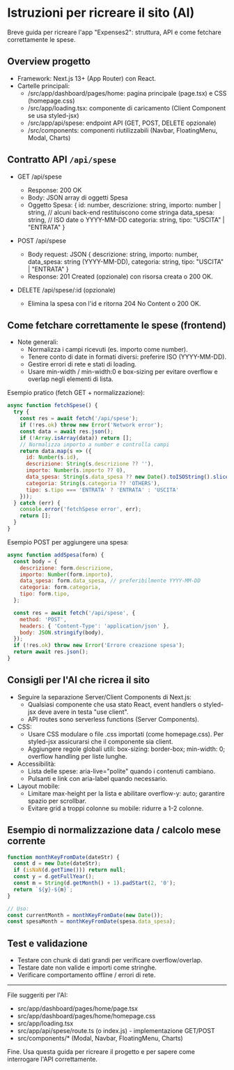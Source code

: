 # Istruzioni per ricreare il sito (AI)

Breve guida per ricreare l'app "Expenses2": struttura, API e come fetchare correttamente le spese.

## Overview progetto
- Framework: Next.js 13+ (App Router) con React.
- Cartelle principali:
  - /src/app/dashboard/pages/home: pagina principale (page.tsx) e CSS (homepage.css)
  - /src/app/loading.tsx: componente di caricamento (Client Component se usa styled-jsx)
  - /src/app/api/spese: endpoint API (GET, POST, DELETE opzionale)
  - /src/components: componenti riutilizzabili (Navbar, FloatingMenu, Modal, Charts)

## Contratto API `/api/spese`
- GET /api/spese
  - Response: 200 OK
  - Body: JSON array di oggetti Spesa
  - Oggetto Spesa:
    {
      id: number,
      descrizione: string,
      importo: number | string, // alcuni back-end restituiscono come stringa
      data_spesa: string, // ISO date o YYYY-MM-DD
      categoria: string,
      tipo: "USCITA" | "ENTRATA"
    }

- POST /api/spese
  - Body request: JSON
    {
      descrizione: string,
      importo: number,
      data_spesa: string (YYYY-MM-DD),
      categoria: string,
      tipo: "USCITA" | "ENTRATA"
    }
  - Response: 201 Created (opzionale) con risorsa creata o 200 OK.

- DELETE /api/spese/:id (opzionale)
  - Elimina la spesa con l'id e ritorna 204 No Content o 200 OK.

## Come fetchare correttamente le spese (frontend)
- Note generali:
  - Normalizza i campi ricevuti (es. importo come number).
  - Tenere conto di date in formati diversi: preferire ISO (YYYY-MM-DD).
  - Gestire errori di rete e stati di loading.
  - Usare min-width / min-width:0 e box-sizing per evitare overflow e overlap negli elementi di lista.

Esempio pratico (fetch GET + normalizzazione):

```js
async function fetchSpese() {
  try {
    const res = await fetch('/api/spese');
    if (!res.ok) throw new Error('Network error');
    const data = await res.json();
    if (!Array.isArray(data)) return [];
    // Normalizza importo a number e controlla campi
    return data.map(s => ({
      id: Number(s.id),
      descrizione: String(s.descrizione ?? ''),
      importo: Number(s.importo ?? 0),
      data_spesa: String(s.data_spesa ?? new Date().toISOString().slice(0,10)),
      categoria: String(s.categoria ?? 'OTHERS'),
      tipo: s.tipo === 'ENTRATA' ? 'ENTRATA' : 'USCITA'
    }));
  } catch (err) {
    console.error('fetchSpese error', err);
    return [];
  }
}
```

Esempio POST per aggiungere una spesa:

```js
async function addSpesa(form) {
  const body = {
    descrizione: form.descrizione,
    importo: Number(form.importo),
    data_spesa: form.data_spesa, // preferibilmente YYYY-MM-DD
    categoria: form.categoria,
    tipo: form.tipo,
  };

  const res = await fetch('/api/spese', {
    method: 'POST',
    headers: { 'Content-Type': 'application/json' },
    body: JSON.stringify(body),
  });
  if (!res.ok) throw new Error('Errore creazione spesa');
  return await res.json();
}
```

## Consigli per l'AI che ricrea il sito
- Seguire la separazione Server/Client Components di Next.js:
  - Qualsiasi componente che usa stato React, event handlers o styled-jsx deve avere in testa "use client".
  - API routes sono serverless functions (Server Components).
- CSS:
  - Usare CSS modulare o file .css importati (come homepage.css). Per styled-jsx assicurarsi che il componente sia client.
  - Aggiungere regole globali utili: box-sizing: border-box; min-width: 0; overflow handling per liste lunghe.
- Accessibilità:
  - Lista delle spese: aria-live="polite" quando i contenuti cambiano.
  - Pulsanti e link con aria-label quando necessario.
- Layout mobile:
  - Limitare max-height per la lista e abilitare overflow-y: auto; garantire spazio per scrollbar.
  - Evitare grid a troppi colonne su mobile: ridurre a 1-2 colonne.

## Esempio di normalizzazione data / calcolo mese corrente
```js
function monthKeyFromDate(dateStr) {
  const d = new Date(dateStr);
  if (isNaN(d.getTime())) return null;
  const y = d.getFullYear();
  const m = String(d.getMonth() + 1).padStart(2, '0');
  return `${y}-${m}`;
}

// Uso:
const currentMonth = monthKeyFromDate(new Date());
const spesaMonth = monthKeyFromDate(spesa.data_spesa);
```

## Test e validazione
- Testare con chunk di dati grandi per verificare overflow/overlap.
- Testare date non valide e importi come stringhe.
- Verificare comportamento offline / errori di rete.

---
File suggeriti per l'AI:
- src/app/dashboard/pages/home/page.tsx
- src/app/dashboard/pages/home/homepage.css
- src/app/loading.tsx
- src/app/api/spese/route.ts (o index.js) - implementazione GET/POST
- src/components/* (Modal, Navbar, FloatingMenu, Charts)

Fine. Usa questa guida per ricreare il progetto e per sapere come interrogare l'API correttamente.